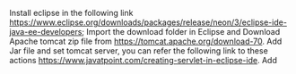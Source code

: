 Install eclipse in the following link https://www.eclipse.org/downloads/packages/release/neon/3/eclipse-ide-java-ee-developers;
Import the download folder in Eclipse and Download Apache tomcat zip file from https://tomcat.apache.org/download-70.
Add Jar file and set tomcat server, you can refer the following link to these actions https://www.javatpoint.com/creating-servlet-in-eclipse-ide.
Add 

